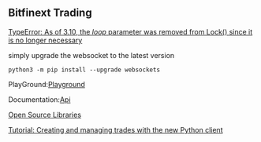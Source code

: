 ## Bitfinext Trading

[TypeError: As of 3.10, the *loop* parameter was removed from Lock() since it is no longer necessary](https://stackoverflow.com/questions/71535250/typeerror-as-of-3-10-the-loop-parameter-was-removed-from-lock-since-it-is)

simply upgrade the websocket to the latest version

```
python3 -m pip install --upgrade websockets
```





PlayGround:[Playground](https://docs.bitfinex.com/reference/rest-auth-submit-order)

Documentation:[Api](https://docs.bitfinex.com/docs)

[Open Source Libraries](https://docs.bitfinex.com/docs/open-source-libraries)

[Tutorial: Creating and managing trades with the new Python client](https://medium.com/bitfinex/tutorial-creating-and-managing-trades-with-the-new-python-client-15f201ad20d4)

